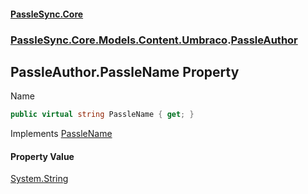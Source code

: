 #### [PassleSync.Core](index.md 'index')
### [PassleSync.Core.Models.Content.Umbraco](PassleSync.Core.Models.Content.Umbraco.md 'PassleSync.Core.Models.Content.Umbraco').[PassleAuthor](PassleSync.Core.Models.Content.Umbraco.PassleAuthor.md 'PassleSync.Core.Models.Content.Umbraco.PassleAuthor')

## PassleAuthor.PassleName Property

Name

```csharp
public virtual string PassleName { get; }
```

Implements [PassleName](https://docs.microsoft.com/en-us/dotnet/api/PassleSync.Core.API.Models.IBasicAuthorDetails.PassleName 'PassleSync.Core.API.Models.IBasicAuthorDetails.PassleName')

#### Property Value
[System.String](https://docs.microsoft.com/en-us/dotnet/api/System.String 'System.String')